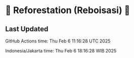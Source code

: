 
# 🌳 Reforestation (Reboisasi) 🌲

## Last Updated

GitHub Actions time: Thu Feb  6 11:16:28 UTC 2025

Indonesia/Jakarta time: Thu Feb  6 18:16:28 WIB 2025
